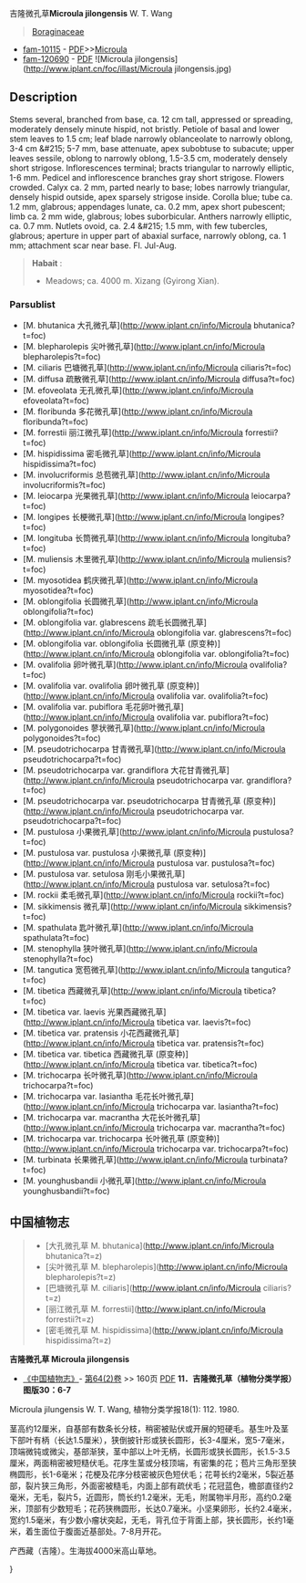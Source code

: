 吉隆微孔草**Microula jilongensis** W. T. Wang

> [Boraginaceae](http://www.iplant.cn/info/Boraginaceae?t=foc)
* [fam-10115](http://www.iplant.cn/foc/fam/10115) - [PDF](http://www.iplant.cn/foc/pdf/Boraginaceae.pdf)>>[Microula](http://www.iplant.cn/info/Microula?t=foc)
* [fam-120690](http://www.iplant.cn/foc/fam/120690) - [PDF](http://www.iplant.cn/foc/pdf/Microula.pdf)
![Microula jilongensis](http://www.iplant.cn/foc/illast/Microula jilongensis.jpg)

## Description

Stems several, branched from base, ca. 12 cm tall, appressed or spreading, moderately densely minute hispid, not bristly. Petiole of basal and lower stem leaves to 1.5 cm; leaf blade narrowly oblanceolate to narrowly oblong, 3-4 cm &amp;#215; 5-7 mm, base attenuate, apex subobtuse to subacute; upper leaves sessile, oblong to narrowly oblong, 1.5-3.5 cm, moderately densely short strigose. Inflorescences terminal; bracts triangular to narrowly elliptic, 1-6 mm. Pedicel and inflorescence branches gray short strigose. Flowers crowded. Calyx ca. 2 mm, parted nearly to base; lobes narrowly triangular, densely hispid outside, apex sparsely strigose inside. Corolla blue; tube ca. 1.2 mm, glabrous; appendages lunate, ca. 0.2 mm, apex short pubescent; limb ca. 2 mm wide, glabrous; lobes suborbicular. Anthers narrowly elliptic, ca. 0.7 mm. Nutlets ovoid, ca. 2.4 &amp;#215; 1.5 mm, with few tubercles, glabrous; aperture in upper part of abaxial surface, narrowly oblong, ca. 1 mm; attachment scar near base. Fl. Jul-Aug.

> **Habait** : 
>* Meadows; ca. 4000 m. Xizang (Gyirong Xian).


### Parsublist

* [M.  bhutanica  大孔微孔草](http://www.iplant.cn/info/Microula bhutanica?t=foc)
* [M.  blepharolepis  尖叶微孔草](http://www.iplant.cn/info/Microula blepharolepis?t=foc)
* [M.  ciliaris  巴塘微孔草](http://www.iplant.cn/info/Microula ciliaris?t=foc)
* [M.  diffusa  疏散微孔草](http://www.iplant.cn/info/Microula diffusa?t=foc)
* [M.  efoveolata  无孔微孔草](http://www.iplant.cn/info/Microula efoveolata?t=foc)
* [M.  floribunda  多花微孔草](http://www.iplant.cn/info/Microula floribunda?t=foc)
* [M.  forrestii  丽江微孔草](http://www.iplant.cn/info/Microula forrestii?t=foc)
* [M.  hispidissima  密毛微孔草](http://www.iplant.cn/info/Microula hispidissima?t=foc)
* [M.  involucriformis  总苞微孔草](http://www.iplant.cn/info/Microula involucriformis?t=foc)
* [M.  leiocarpa  光果微孔草](http://www.iplant.cn/info/Microula leiocarpa?t=foc)
* [M.  longipes  长梗微孔草](http://www.iplant.cn/info/Microula longipes?t=foc)
* [M.  longituba  长筒微孔草](http://www.iplant.cn/info/Microula longituba?t=foc)
* [M.  muliensis  木里微孔草](http://www.iplant.cn/info/Microula muliensis?t=foc)
* [M.  myosotidea  鹤庆微孔草](http://www.iplant.cn/info/Microula myosotidea?t=foc)
* [M.  oblongifolia  长圆微孔草](http://www.iplant.cn/info/Microula oblongifolia?t=foc)
* [M.  oblongifolia var. glabrescens  疏毛长圆微孔草](http://www.iplant.cn/info/Microula oblongifolia var. glabrescens?t=foc)
* [M.  oblongifolia var. oblongifolia  长圆微孔草 (原变种)](http://www.iplant.cn/info/Microula oblongifolia var. oblongifolia?t=foc)
* [M.  ovalifolia  卵叶微孔草](http://www.iplant.cn/info/Microula ovalifolia?t=foc)
* [M.  ovalifolia var. ovalifolia  卵叶微孔草 (原变种)](http://www.iplant.cn/info/Microula ovalifolia var. ovalifolia?t=foc)
* [M.  ovalifolia var. pubiflora  毛花卵叶微孔草](http://www.iplant.cn/info/Microula ovalifolia var. pubiflora?t=foc)
* [M.  polygonoides  蓼状微孔草](http://www.iplant.cn/info/Microula polygonoides?t=foc)
* [M.  pseudotrichocarpa  甘青微孔草](http://www.iplant.cn/info/Microula pseudotrichocarpa?t=foc)
* [M.  pseudotrichocarpa var. grandiflora  大花甘青微孔草](http://www.iplant.cn/info/Microula pseudotrichocarpa var. grandiflora?t=foc)
* [M.  pseudotrichocarpa var. pseudotrichocarpa  甘青微孔草 (原变种)](http://www.iplant.cn/info/Microula pseudotrichocarpa var. pseudotrichocarpa?t=foc)
* [M.  pustulosa  小果微孔草](http://www.iplant.cn/info/Microula pustulosa?t=foc)
* [M.  pustulosa var. pustulosa  小果微孔草 (原变种)](http://www.iplant.cn/info/Microula pustulosa var. pustulosa?t=foc)
* [M.  pustulosa var. setulosa  刚毛小果微孔草](http://www.iplant.cn/info/Microula pustulosa var. setulosa?t=foc)
* [M.  rockii  柔毛微孔草](http://www.iplant.cn/info/Microula rockii?t=foc)
* [M.  sikkimensis  微孔草](http://www.iplant.cn/info/Microula sikkimensis?t=foc)
* [M.  spathulata  匙叶微孔草](http://www.iplant.cn/info/Microula spathulata?t=foc)
* [M.  stenophylla  狭叶微孔草](http://www.iplant.cn/info/Microula stenophylla?t=foc)
* [M.  tangutica  宽苞微孔草](http://www.iplant.cn/info/Microula tangutica?t=foc)
* [M.  tibetica  西藏微孔草](http://www.iplant.cn/info/Microula tibetica?t=foc)
* [M.  tibetica var. laevis  光果西藏微孔草](http://www.iplant.cn/info/Microula tibetica var. laevis?t=foc)
* [M.  tibetica var. pratensis  小花西藏微孔草](http://www.iplant.cn/info/Microula tibetica var. pratensis?t=foc)
* [M.  tibetica var. tibetica  西藏微孔草 (原变种)](http://www.iplant.cn/info/Microula tibetica var. tibetica?t=foc)
* [M.  trichocarpa  长叶微孔草](http://www.iplant.cn/info/Microula trichocarpa?t=foc)
* [M.  trichocarpa var. lasiantha  毛花长叶微孔草](http://www.iplant.cn/info/Microula trichocarpa var. lasiantha?t=foc)
* [M.  trichocarpa var. macrantha  大花长叶微孔草](http://www.iplant.cn/info/Microula trichocarpa var. macrantha?t=foc)
* [M.  trichocarpa var. trichocarpa  长叶微孔草 (原变种)](http://www.iplant.cn/info/Microula trichocarpa var. trichocarpa?t=foc)
* [M.  turbinata  长果微孔草](http://www.iplant.cn/info/Microula turbinata?t=foc)
* [M.  younghusbandii  小微孔草](http://www.iplant.cn/info/Microula younghusbandii?t=foc)

## 中国植物志

> * [大孔微孔草  M.  bhutanica](http://www.iplant.cn/info/Microula bhutanica?t=z)
> * [尖叶微孔草  M.  blepharolepis](http://www.iplant.cn/info/Microula blepharolepis?t=z)
> * [巴塘微孔草  M.  ciliaris](http://www.iplant.cn/info/Microula ciliaris?t=z)
> * [丽江微孔草  M.  forrestii](http://www.iplant.cn/info/Microula forrestii?t=z)
> * [密毛微孔草  M.  hispidissima](http://www.iplant.cn/info/Microula hispidissima?t=z)

**吉隆微孔草 Microula jilongensis**

* [《中国植物志》](http://www.iplant.cn/frps)- [第64(2)卷](http://www.iplant.cn/frps/vol/64(2)) >> 160页 [PDF](http://www.iplant.cn/frps/pdf/64(2)/160.pdf)
**11．吉隆微孔草（植物分类学报）图版30：6-7**

Microula jilungensis W. T. Wang, 植物分类学报18(1): 112. 1980.

茎高约12厘米，自基部有数条长分枝，稍密被贴伏或开展的短硬毛。基生叶及茎下部叶有柄（长达1.5厘米），狭倒披针形或狭长圆形，长3-4厘米，宽5-7毫米，顶端微钝或微尖，基部渐狭，茎中部以上叶无柄，长圆形或狭长圆形，长1.5-3.5厘米，两面稍密被短糙伏毛。花序生茎或分枝顶端，有密集的花；苞片三角形至狭椭圆形，长1-6毫米；花梗及花序分枝密被灰色短伏毛；花萼长约2毫米，5裂近基部，裂片狭三角形，外面密被糙毛，内面上部有疏伏毛；花冠蓝色，檐部直径约2毫米，无毛，裂片5，近圆形，筒长约1.2毫米，无毛，附属物半月形，高约0.2毫米，顶部有少数短毛；花药狭椭圆形，长达0.7毫米。小坚果卵形，长约2.4毫米，宽约1.5毫米，有少数小瘤状突起，无毛，背孔位于背面上部，狭长圆形，长约1毫米，着生面位于腹面近基部处。7-8月开花。

产西藏（吉隆）。生海拔4000米高山草地。

}